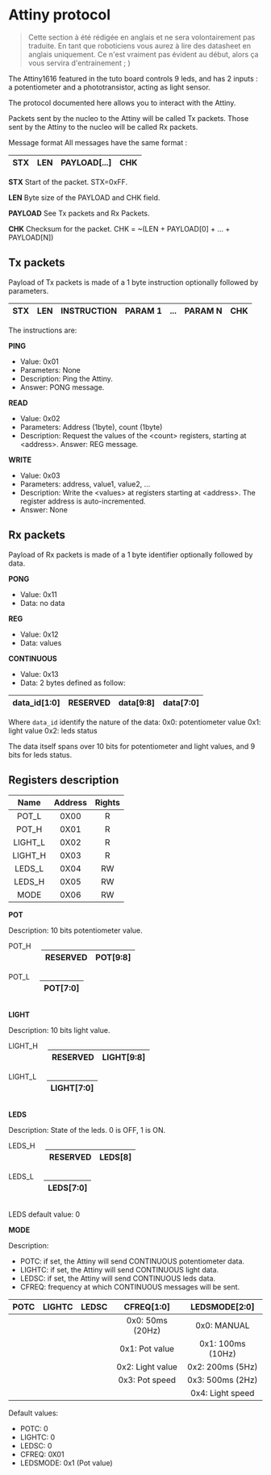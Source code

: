 # Attiny protocol

> Cette section à été rédigée en anglais et ne sera volontairement pas traduite. En tant que roboticiens vous aurez à lire des datasheet en anglais uniquement. Ce n'est vraiment pas évident au début, alors ça vous servira d'entrainement ; )

The Attiny1616 featured in the tuto board controls 9 leds, and has 2 inputs : a potentiometer and a phototransistor, acting as light sensor.

The protocol documented here allows you to interact with the Attiny.

Packets sent by the nucleo to the Attiny will be called Tx packets. Those sent by the Attiny to the nucleo will be called Rx packets.

Message format
All messages have the same format :

| STX | LEN | PAYLOAD[...] | CHK |
|:---:|:---:|:------------:|:---:|


**STX**
Start of the packet. STX=0xFF.

**LEN**
Byte size of the PAYLOAD and CHK field.

**PAYLOAD**
See Tx packets and Rx Packets.

**CHK**
Checksum for the packet.
CHK = ~(LEN + PAYLOAD[0] + … + PAYLOAD[N])


## Tx packets

Payload of Tx packets is made of a 1 byte instruction optionally followed by parameters.

| STX | LEN | INSTRUCTION | PARAM 1 | ... | PARAM N | CHK |
|:-:|:-:|:-:|:-:|:-:|:-:|:-:|

The instructions are:

**PING**

+ Value: 0x01
+ Parameters: None
+ Description: Ping the Attiny.
+ Answer: PONG message.

**READ**

+ Value: 0x02
+ Parameters: Address (1byte), count (1byte)
+ Description: Request the values of the \<count\> registers, starting at \<address\>. Answer: REG message.

**WRITE**
+ Value: 0x03
+ Parameters: address, value1, value2, …
+ Description: Write the \<values\> at registers starting at \<address\>. The register address is auto-incremented.
+ Answer: None



## Rx packets
Payload of Rx packets is made of a 1 byte identifier optionally followed by data.

**PONG**
+ Value: 0x11
+ Data: no data

**REG**
+ Value: 0x12
+ Data: values

**CONTINUOUS**
+ Value: 0x13
+ Data: 2 bytes defined as follow:

| data_id[1:0] | **RESERVED** | data[9:8] | data[7:0] |
|:-:|:-:|:-:|:-:|

Where `data_id` identify the nature of the data:
0x0: potentiometer value
0x1: light value
0x2: leds status

The data itself spans over 10 bits for potentiometer and light values, and 9 bits for leds status.


## Registers description
| Name    | Address | Rights |
|:-------:|:-------:|:------:|
| POT_L   | 0X00    | R      |
| POT_H   | 0X01    | R      |
| LIGHT_L | 0X02    | R      |
| LIGHT_H | 0X03    | R      |
| LEDS_L  | 0X04    | RW     |
| LEDS_H  | 0X05    | RW     |
| MODE    | 0X06    | RW     |



**POT**

Description: 10 bits potentiometer value.

<div style="display: flex; align-items: flex-start; gap: 20px;">
POT_H 

| RESERVED | POT[9:8] |
|:-:|:-:|

</div>
<div style="display: flex; align-items: flex-start; gap: 20px;">
POT_L 

| POT[7:0] |
|:-:|

</div>

**LIGHT**

Description: 10 bits light value.

<div style="display: flex; align-items: flex-start; gap: 20px;">
LIGHT_H

|RESERVED |LIGHT[9:8]|
|:-:|:-:|

</div>

<div style="display: flex; align-items: flex-start; gap: 20px;">
LIGHT_L

|LIGHT[7:0]|
|:-:|

</div>


**LEDS**

Description: State of the leds. 0 is OFF, 1 is ON.

<div style="display: flex; align-items: flex-start; gap: 20px;">
LEDS_H

| RESERVED | LEDS[8] |
|:-:|:-:|
</div>

<div style="display: flex; align-items: flex-start; gap: 20px;">
LEDS_L

| LEDS[7:0] |
|:-:|

</div>

LEDS default value: 0


**MODE** 

Description: 

+ POTC: if set, the Attiny will send CONTINUOUS potentiometer data.
+ LIGHTC: if set, the Attiny will send CONTINUOUS light data.
+ LEDSC: if set, the Attiny will send CONTINUOUS leds data.
+ CFREQ: frequency at which CONTINUOUS messages will be sent.

| POTC | LIGHTC | LEDSC | CFREQ[1:0] | LEDSMODE[2:0] |
|:-:|:-:|:-:|:-:|:-:|
| | | | 0x0: 50ms (20Hz) | 0x0: MANUAL
| | | | 0x1: Pot value | 0x1: 100ms (10Hz)
| | | | 0x2: Light value | 0x2: 200ms (5Hz)
| | | | 0x3: Pot speed | 0x3: 500ms (2Hz)
| | | | | 0x4: Light speed

Default values:
+ POTC: 0
+ LIGHTC: 0
+ LEDSC: 0
+ CFREQ: 0X01
+ LEDSMODE: 0x1 (Pot value)

